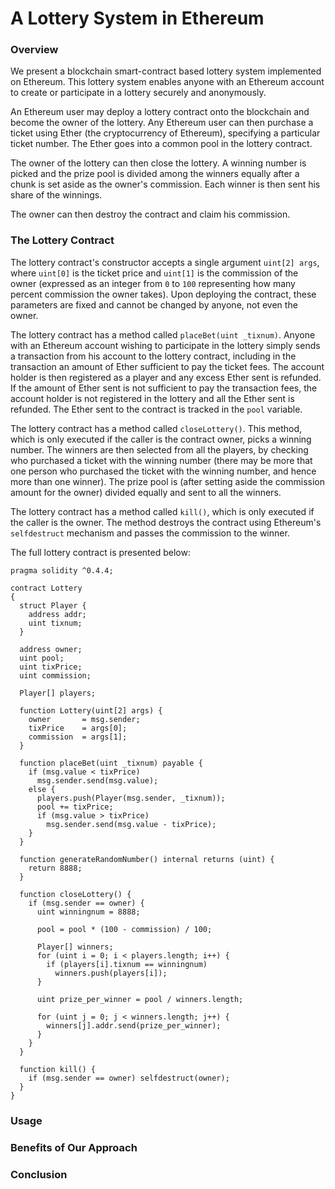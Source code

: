 # A Lottery System in Ethereum

### Overview
We present a blockchain smart-contract based lottery system implemented on
Ethereum. This lottery system enables anyone with an Ethereum account to create
or participate in a lottery securely and anonymously.

An Ethereum user may deploy a lottery contract onto the blockchain and become
the owner of the lottery. Any Ethereum user can then purchase a ticket using
Ether (the cryptocurrency of Ethereum), specifying a particular ticket number.
The Ether goes into a common pool in the lottery contract.

The owner of the lottery can then close the lottery. A winning number is picked
and the prize pool is divided among the winners equally after a chunk is set
aside as the owner's commission. Each winner is then sent his share of the
winnings.

The owner can then destroy the contract and claim his commission.

### The Lottery Contract
The lottery contract's constructor accepts a single argument `uint[2] args`,
where `uint[0]` is the ticket price and `uint[1]` is the commission of the
owner (expressed as an integer from `0` to `100` representing how many percent
commission the owner takes). Upon deploying the contract, these parameters are
fixed and cannot be changed by anyone, not even the owner.

The lottery contract has a method called `placeBet(uint _tixnum)`. Anyone
with an Ethereum account wishing to participate in the lottery simply sends
a transaction from his account to the lottery contract, including in the
transaction an amount of Ether sufficient to pay the ticket fees. The account
holder is then registered as a player and any excess Ether sent is refunded.
If the amount of Ether sent is not sufficient to pay the transaction fees, the
account holder is not registered in the lottery and all the Ether sent is
refunded. The Ether sent to the contract is tracked in the `pool` variable.

The lottery contract has a method called `closeLottery()`. This method, which
is only executed if the caller is the contract owner, picks a winning number.
The winners are then selected from all the players, by checking who purchased
a ticket with the winning number (there may be more that one person who
purchased the ticket with the winning number, and hence more than one winner).
The prize pool is (after setting aside the commission amount for the owner)
divided equally and sent to all the winners.

The lottery contract has a method called `kill()`, which is only executed if
the caller is the owner. The method destroys the contract using Ethereum's
`selfdestruct` mechanism and passes the commission to the winner.

The full lottery contract is presented below:
```
pragma solidity ^0.4.4;

contract Lottery
{
  struct Player {
    address addr;
    uint tixnum;
  }

  address owner;
  uint pool;
  uint tixPrice;
  uint commission;

  Player[] players;

  function Lottery(uint[2] args) {
    owner       = msg.sender;
    tixPrice    = args[0];
    commission  = args[1];
  }

  function placeBet(uint _tixnum) payable {
    if (msg.value < tixPrice)
      msg.sender.send(msg.value);
    else {
      players.push(Player(msg.sender, _tixnum));
      pool += tixPrice;
      if (msg.value > tixPrice)
        msg.sender.send(msg.value - tixPrice);
    }
  }

  function generateRandomNumber() internal returns (uint) {
    return 8888;
  }

  function closeLottery() {
    if (msg.sender == owner) {
      uint winningnum = 8888;

      pool = pool * (100 - commission) / 100;

      Player[] winners;
      for (uint i = 0; i < players.length; i++) {
        if (players[i].tixnum == winningnum)
          winners.push(players[i]);
      }

      uint prize_per_winner = pool / winners.length;

      for (uint j = 0; j < winners.length; j++) {
        winners[j].addr.send(prize_per_winner);
      }
    }
  }

  function kill() {
    if (msg.sender == owner) selfdestruct(owner);
  }
}
```

### Usage

### Benefits of Our Approach

### Conclusion
